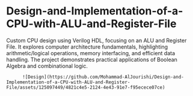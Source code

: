 # Design-and-Implementation-of-a-CPU-with-ALU-and-Register-File
Custom CPU design using Verilog HDL, focusing on an ALU and Register File. It explores computer architecture fundamentals, highlighting arithmetic/logical operations, memory interfacing, and efficient data handling. The project demonstrates practical applications of Boolean Algebra and combinational logic.




          ![Design](https://github.com/Mohammad-AlJourishi/Design-and-Implementation-of-a-CPU-with-ALU-and-Register-File/assets/125097449/4821c4e5-2124-4e43-91e7-f95ecece07ce)
